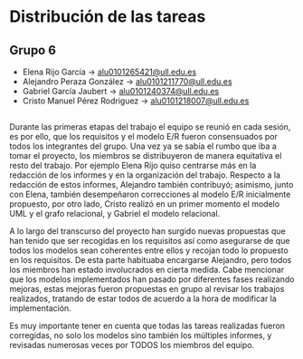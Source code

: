 # Distribución de las tareas

## Grupo 6
- Elena Rijo García -> alu0101265421@ull.edu.es
- Alejandro Peraza González -> alu0101211770@ull.edu.es
- Gabriel García Jaubert -> alu0101240374@ull.edu.es
- Cristo Manuel Pérez Rodriguez -> alu0101218007@ull.edu.es
## 

  Durante las primeras etapas del trabajo el equipo se reunió en cada sesión, es por ello, que los requisitos y el modelo E/R
fueron consensuados por todos los integrantes del grupo. Una vez ya se sabía el rumbo que iba a tomar el proyecto, los miembros se distribuyeron de manera equitativa
el resto del trabajo. Por ejemplo Elena Rijo quiso centrarse más en la redacción de los informes  y en la organización del trabajo. Respecto a la redacción de estos informes, Alejandro también contribuyó; asimismo, junto con Elena, también desempeñaron correcciones al modelo E/R inicialmente propuesto, por otro lado, Cristo realizó en un primer momento el modelo UML y el grafo relacional, y Gabriel el modelo relacional. 
 
A lo largo del transcurso del proyecto han surgido nuevas propuestas que han tenido que ser recogidas en los requisitos así como asegurarse de que todos los modelos sean coherentes entre ellos y recojan todo lo propuesto en los requisitos. De esta parte habituaba encargarse Alejandro, pero todos los miembros han estado involucrados en cierta medida. Cabe mencionar que los modelos implementados han pasado por diferentes fases realizando mejoras, estas mejoras fueron propuestas en grupo al revisar los trabajos realizados, tratando de estar todos de acuerdo a la hora de modificar la implementación. 

Es muy importante tener en cuenta que todas las tareas realizadas fueron corregidas, no solo los modelos sino también los múltiples informes, y revisadas numerosas veces por TODOS los miembros del equipo.

